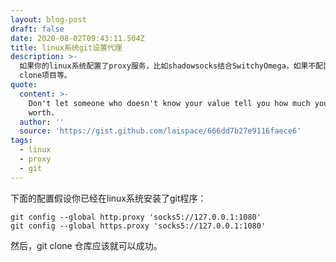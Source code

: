 ```yaml
---
layout: blog-post
draft: false
date: 2020-08-02T09:43:11.504Z
title: linux系统git设置代理
description: >-
  如果你的linux系统配置了proxy服务，比如shadowsocks结合SwitchyOmega，如果不配置git代理，你很有可能不能正常的使用github。比如，在终端无法ping通github、不能git
  clone项目等。
quote:
  content: >-
    Don't let someone who doesn't know your value tell you how much you're
    worth.
  author: ''
  source: 'https://gist.github.com/laispace/666dd7b27e9116faece6'
tags:
  - linux
  - proxy
  - git
---
```

下面的配置假设你已经在linux系统安装了git程序：

```
git config --global http.proxy 'socks5://127.0.0.1:1080'
git config --global https.proxy 'socks5://127.0.0.1:1080'
```
然后，git clone 仓库应该就可以成功。
